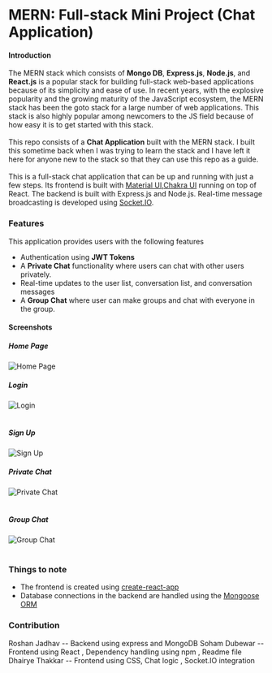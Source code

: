 # MERN: Full-stack Mini Project (Chat Application)

#### Introduction

The MERN stack which consists of **Mongo DB**, **Express.js**, **Node.js**, and **React.js** is a popular stack for building full-stack web-based applications because of its simplicity and ease of use. In recent years, with the explosive popularity and the growing maturity of the JavaScript ecosystem, the MERN stack has been the goto stack for a large number of web applications. This stack is also highly popular among newcomers to the JS field because of how easy it is to get started with this stack.
<br/><br/>
This repo consists of a **Chat Application** built with the MERN stack. I built this sometime back when I was trying to learn the stack and I have left it here for anyone new to the stack so that they can use this repo as a guide.
<br/><br/>
This is a full-stack chat application that can be up and running with just a few steps. 
Its frontend is built with [Material UI](https://material-ui.com/),[Chakra UI](https://chakra-ui.com/) running on top of React.
The backend is built with Express.js and Node.js.
Real-time message broadcasting is developed using [Socket.IO](https://socket.io/).

### Features

This application provides users with the following features
<br/>
* Authentication using **JWT Tokens**
* A **Private Chat** functionality where users can chat with other users privately.
* Real-time updates to the user list, conversation list, and conversation messages
* A **Group Chat** where user can make groups and chat with everyone in the group.

#### Screenshots
##### Home Page
![Home Page](https://imageshack.com/i/pnbKURDwp)
##### Login
![Login](https://drive.google.com/file/d/1E06NnmRcTZL2oVh2dA_Ck-uT-2vUR3u2/view?usp=share_link)
<br/><br/>
##### Sign Up 
![Sign Up](https://drive.google.com/file/d/1-chOX9P4LUgHXj4mQXk1mgilztDHqgMz/view)
##### Private Chat
![Private Chat](https://drive.google.com/file/d/1g4Ovj3640_kOIcSCKHdjAROZ4q6SqzUX/view?usp=share_link)
<br/><br/>
##### Group Chat
![Group Chat](https://drive.google.com/file/d/1c-7llQWiuBDT8Thneuao8OvFq20zsiS6/view?usp=share_link)
<br/><br/>


### Things to note

* The frontend is created using [create-react-app](https://github.com/facebook/create-react-app)
* Database connections in the backend are handled using the [Mongoose ORM](https://mongoosejs.com/)


### Contribution 
Roshan Jadhav -- Backend using express and MongoDB 
Soham Dubewar -- Frontend using React , Dependency handling using npm , Readme file  
Dhairye Thakkar -- Frontend using CSS, Chat logic , Socket.IO integration 
